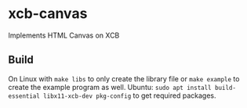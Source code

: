 # xcb-canvas
Implements HTML Canvas on XCB

## Build
On Linux with `make libs` to only create the library file or `make example` to create the example program as well.
Ubuntu: `sudo apt install build-essential libx11-xcb-dev pkg-config` to get required packages.
